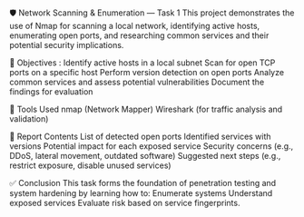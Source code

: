 🛡️ Network Scanning & Enumeration — Task 1
This project demonstrates the use of Nmap for scanning a local network, identifying active hosts, enumerating open ports, and researching common services and their potential security implications.

📌 Objectives :
Identify active hosts in a local subnet
Scan for open TCP ports on a specific host
Perform version detection on open ports
Analyze common services and assess potential vulnerabilities
Document the findings for evaluation

🔧 Tools Used
nmap (Network Mapper)
Wireshark (for traffic analysis and validation)

📝 Report Contents
List of detected open ports
Identified services with versions
Potential impact for each exposed service
Security concerns (e.g., DDoS, lateral movement, outdated software)
Suggested next steps (e.g., restrict exposure, disable unused services)

✅ Conclusion
This task forms the foundation of penetration testing and system hardening by learning how to:
Enumerate systems
Understand exposed services
Evaluate risk based on service fingerprints.

